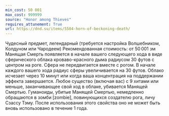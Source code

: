 ```yaml
---
min_cost: 50 001
max_cost: 999999
source: "Honor among Thieves"
requires_attunement: True
url: https://dnd.su/items/5504-horn-of-beckoning-death/
---
```


Чудесный предмет, легендарный (требуется настройка Волшебником, Колдуном или Чародеем)
Рекомендованная стоимость: от 50 001 зм
Манящая Смерть появляется в начале вашего следующего хода в виде сферического облака кроваво-красного дыма радиусом 30 футов с центром на роге. Сфера не передвигается вместе с рогом. В начале каждого вашего хода радиус сферы увеличивается на 30 футов. Облако исчезает через 10 минут или когда ваша концентрация на поддержании эффекта завершается. Любое существо (включая вас) с 9 хитами или меньше, заканчивающее свой ход в облаке, убивается Манящей Смертью. Гуманоиды, убитые Манящей Смертью, немедленно обращаются в зомби [zombie], повинующихся создателю рога, личу Сзассу Тэму.
После использования этого свойства оно не может быть вновь использовано в течение 1 года.